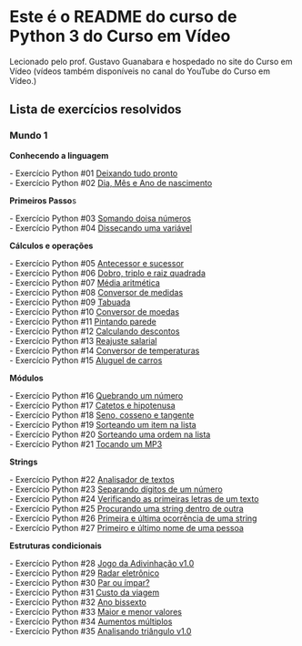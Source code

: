 <h1><strong>Este é o README do curso de Python 3 do Curso em Vídeo</strong></h1>
<p>
  Lecionado pelo prof. Gustavo Guanabara e hospedado no site do Curso em Vídeo (vídeos também disponíveis no canal do YouTube do Curso em Vídeo.)
</p>

<h2>
<strong>Lista de exercícios resolvidos</strong>
</h2>

<h3><strong>Mundo 1</strong></h3>

<p><strong>Conhecendo a linguagem</strong></p>
- Exercício Python #01 <a href="https://github.com/MontaltoMa/Python_Curso_em_video/blob/main/Mundo1/Conhecendo%20a%20linguagem/desafio1.py">Deixando tudo pronto</a>
<br>
- Exercício Python #02 <a href="https://github.com/MontaltoMa/Python_Curso_em_video/blob/main/Mundo1/Conhecendo%20a%20linguagem/desafio2.py">Dia, Mês e Ano de nascimento</a>
<p></p>

<p><strong>Primeiros Passo</strong>s</p>
- Exercício Python #03 <a href="https://github.com/MontaltoMa/Python_Curso_em_video/blob/main/Mundo1/Conhecendo%20a%20linguagem/desafio3.py">Somando doisa números</a>
<br>
- Exercício Python #04 <a href="https://github.com/MontaltoMa/Python_Curso_em_video/blob/main/Mundo1/Primeiros%20passos/desafio2.py">Dissecando uma variável</a>
<p></p>

<p><strong>Cálculos e operações</strong></p>
- Exercício Python #05 <a href="https://github.com/MontaltoMa/Python_Curso_em_video/blob/main/Mundo1/Calculos%20e%20operacoes/desafio2.py">Antecessor e sucessor</a>
<br>
- Exercício Python #06 <a href="https://github.com/MontaltoMa/Python_Curso_em_video/blob/main/Mundo1/Calculos%20e%20operacoes/desafio3.py">Dobro, triplo e raiz quadrada</a>
<br>
- Exercício Python #07 <a href="https://github.com/MontaltoMa/Python_Curso_em_video/blob/main/Mundo1/Calculos%20e%20operacoes/desafio4.py">Média aritmética</a>
<br>
- Exercício Python #08 <a href="https://github.com/MontaltoMa/Python_Curso_em_video/blob/main/Mundo1/Calculos%20e%20operacoes/desafio.5.py">Conversor de medidas</a>
<br>
- Exercício Python #09 <a href="https://github.com/MontaltoMa/Python_Curso_em_video/blob/main/Mundo1/Calculos%20e%20operacoes/desafio6.py">Tabuada</a>
<br>
- Exercício Python #10 <a href="https://github.com/MontaltoMa/Python_Curso_em_video/blob/main/Mundo1/Calculos%20e%20operacoes/desafio7.py">Conversor de moedas</a>
<br>
- Exercício Python #11 <a href="https://github.com/MontaltoMa/Python_Curso_em_video/blob/main/Mundo1/Calculos%20e%20operacoes/desafio8.py">Pintando parede</a>
<br>
- Exercício Python #12 <a href="https://github.com/MontaltoMa/Python_Curso_em_video/blob/main/Mundo1/Calculos%20e%20operacoes/desafio9.py">Calculando descontos</a>
<br>
- Exercício Python #13 <a href="https://github.com/MontaltoMa/Python_Curso_em_video/blob/main/Mundo1/Calculos%20e%20operacoes/desafio10.py">Reajuste salarial</a>
<br>
- Exercício Python #14 <a href="https://github.com/MontaltoMa/Python_Curso_em_video/blob/main/Mundo1/Calculos%20e%20operacoes/desafio11.py">Conversor de temperaturas</a>
<br>
- Exercício Python #15 <a href="https://github.com/MontaltoMa/Python_Curso_em_video/blob/main/Mundo1/Calculos%20e%20operacoes/desafio12.py">Aluguel de carros</a>
<p></p>

<p><strong>Módulos</strong></p>
- Exercício Python #16 <a href="https://github.com/MontaltoMa/Python_Curso_em_video/blob/main/Mundo1/Modulos/desafio1.py">Quebrando um número</a>
<br>
- Exercício Python #17 <a href="https://github.com/MontaltoMa/Python_Curso_em_video/blob/main/Mundo1/Modulos/desafio2.py">Catetos e hipotenusa</a>
<br>
- Exercício Python #18 <a href="https://github.com/MontaltoMa/Python_Curso_em_video/blob/main/Mundo1/Modulos/desafio3.py">Seno, cosseno e tangente</a>
<br>
- Exercício Python #19 <a href="https://github.com/MontaltoMa/Python_Curso_em_video/blob/main/Mundo1/Modulos/desafio4.py">Sorteando um item na lista</a>
<br>
- Exercício Python #20 <a href="https://github.com/MontaltoMa/Python_Curso_em_video/blob/main/Mundo1/Modulos/desafio5.py">Sorteando uma ordem na lista</a>
<br>
- Exercício Python #21 <a href="https://github.com/MontaltoMa/Python_Curso_em_video/blob/main/Mundo1/Modulos/desafio6.py">Tocando um MP3</a>
<p></p>

<p><strong>Strings</strong></p>
- Exercício Python #22 <a href="https://github.com/MontaltoMa/Python_Curso_em_video/blob/main/Mundo1/Strings/desafio1.py">Analisador de textos</a>
<br>
- Exercício Python #23 <a href="https://github.com/MontaltoMa/Python_Curso_em_video/blob/main/Mundo1/Strings/desafio2.py">Separando dígitos de um número</a>
<br>
- Exercício Python #24 <a href="https://github.com/MontaltoMa/Python_Curso_em_video/blob/main/Mundo1/Strings/desafio3.py">Verificando as primeiras letras de um texto</a>
<br>
- Exercício Python #25 <a href="https://github.com/MontaltoMa/Python_Curso_em_video/blob/main/Mundo1/Strings/desafio4.py">Procurando uma string dentro de outra</a>
<br>
- Exercício Python #26 <a href="https://github.com/MontaltoMa/Python_Curso_em_video/blob/main/Mundo1/Strings/desafio5.py">Primeira e última ocorrência de uma string</a>
<br>
- Exercício Python #27 <a href="https://github.com/MontaltoMa/Python_Curso_em_video/blob/main/Mundo1/Strings/desafio6.py">Primeiro e último nome de uma pessoa</a>
<p></p>

<p><strong>Estruturas condicionais</strong></p>
- Exercício Python #28 <a href="https://github.com/MontaltoMa/Python_Curso_em_video/blob/main/Mundo1/Estruturas%20condicionais/desafio1.py">Jogo da Adivinhação v1.0</a>
<br>
- Exercício Python #29 <a href="https://github.com/MontaltoMa/Python_Curso_em_video/blob/main/Mundo1/Estruturas%20condicionais/desafio2.py">Radar eletrônico</a>
<br>
- Exercício Python #30 <a href="https://github.com/MontaltoMa/Python_Curso_em_video/blob/main/Mundo1/Estruturas%20condicionais/desafio3.py">Par ou ímpar?</a>
<br>
- Exercício Python #31 <a href="https://github.com/MontaltoMa/Python_Curso_em_video/blob/main/Mundo1/Estruturas%20condicionais/desafio4.py">Custo da viagem</a>
<br>
- Exercício Python #32 <a href="https://github.com/MontaltoMa/Python_Curso_em_video/blob/main/Mundo1/Estruturas%20condicionais/desafio5.py">Ano bissexto</a>
<br>
- Exercício Python #33 <a href="https://github.com/MontaltoMa/Python_Curso_em_video/blob/main/Mundo1/Estruturas%20condicionais/desafio6.py">Maior e menor valores</a>
<br>
- Exercício Python #34 <a href="https://github.com/MontaltoMa/Python_Curso_em_video/blob/main/Mundo1/Estruturas%20condicionais/desafio7.py">Aumentos múltiplos</a>
<br>
- Exercício Python #35 <a href="https://github.com/MontaltoMa/Python_Curso_em_video/blob/main/Mundo1/Estruturas%20condicionais/desafio8.py">Analisando triângulo v1.0</a>
<br>
